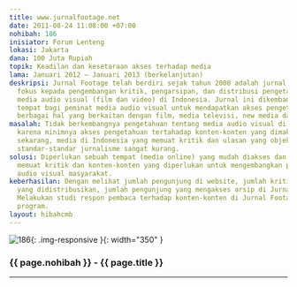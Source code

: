 ```yaml
---
title: www.jurnalfootage.net
date: 2011-08-24 11:08:00 +07:00
nohibah: 186
inisiator: Forum Lenteng
lokasi: Jakarta
dana: 100 Juta Rupiah
topik: Keadilan dan kesetaraan akses terhadap media
lama: Januari 2012 – Januari 2013 (berkelanjutan)
deskripsi: Jurnal Footage telah berdiri sejak tahun 2008 adalah jurnal online yang
  fokus kepada pengembangan kritik, pengarsipan, dan distribusi pengetahuan tentang
  media audio visual (film dan video) di Indonesia. Jurnal ini dikembangkan sebagai
  tempat bagi peminat media audio visual untuk mendapatkan akses pengetahuan tentang
  berbagai hal yang berkaitan dengan film, media televisi, new media dan video.
masalah: Tidak berkembangnya pengetahuan tentang media audio visual di Indonesia,
  karena minimnya akses pengetahuan tertahadap konten-konten yang dimaksud. Hingga
  sekarang, media di Indonesia yang memuat kritik dan ulasan yang objektif dengan
  standar-standar jurnalisme sangat kurang.
solusi: Diperlukan sebuah tempat (media online) yang mudah diakses dan terbuka yang
  memuat kritik dan konten-konten yang diperlukan untuk mengembangkan pengetahuan
  audio visual masyarakat.
keberhasilan: Dengan melihat jumlah pengunjung di website, jumlah kritik dan tulisan
  yang didistribusikan, jumlah pengunjung yang mengakses arsip di Jurnal Footage.
  Melakukan studi respon pembaca terhadap konten-konten di Jurnal Footage di akhir
  program.
layout: hibahcmb
---
```


![186](/static/img/hibahcmb/186.png){: .img-responsive }{: width="350" }

### {{ page.nohibah }} - {{ page.title }}

---

